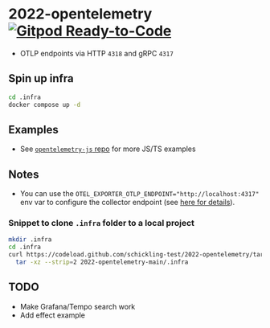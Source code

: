 # 2022-opentelemetry [![Gitpod Ready-to-Code](https://img.shields.io/badge/Gitpod-ready--to--code-908a85?logo=gitpod)](https://gitpod.io/#https://github.com/schickling-test/2022-opentelemetry)

- OTLP endpoints via HTTP `4318` and gRPC `4317`

## Spin up infra

```sh
cd .infra
docker compose up -d
```

## Examples

- See [`opentelemetry-js` repo](https://github.com/open-telemetry/opentelemetry-js) for more JS/TS examples

## Notes

- You can use the `OTEL_EXPORTER_OTLP_ENDPOINT="http://localhost:4317"` env var to configure the collector endpoint (see [here for details](https://github.com/open-telemetry/opentelemetry-specification/blob/main/specification/protocol/exporter.md)).

### Snippet to clone `.infra` folder to a local project

```sh
mkdir .infra
cd .infra
curl https://codeload.github.com/schickling-test/2022-opentelemetry/tar.gz/main | \
  tar -xz --strip=2 2022-opentelemetry-main/.infra
```

## TODO

- Make Grafana/Tempo search work
- Add effect example
